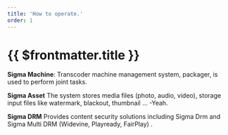 ```yaml
---
title: 'How to operate.'
order: 1
---
```


# {{ $frontmatter.title }}

**Sigma Machine**: Transcoder machine management system, packager, is used to perform joint tasks.

**Sigma Asset** The system stores media files (photo, audio, video), storage input files like watermark, blackout, thumbnail ... -Yeah.

**Sigma DRM** Provides content security solutions including Sigma Drm and Sigma Multi DRM (Widevine, Playready, FairPlay) \.
